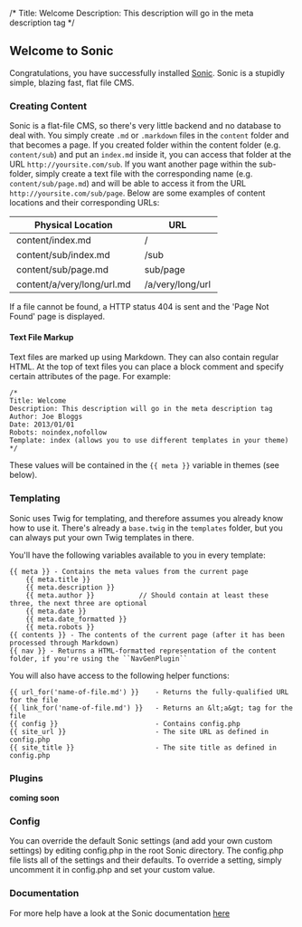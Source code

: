 /*
Title: Welcome
Description: This description will go in the meta description tag
*/

## Welcome to Sonic

Congratulations, you have successfully installed [Sonic](http://Sonic.dev7studios.com). Sonic is a stupidly simple, blazing fast, flat file CMS.

### Creating Content

Sonic is a flat-file CMS, so there's very little backend and no database to deal with. You simply create ``.md`` or ``.markdown`` files in the ``content`` folder and that becomes a page.
If you created folder within the content folder (e.g. ``content/sub``) and put an ``index.md`` inside it, you can access that folder at the URL ``http://yoursite.com/sub``. If you want another page within the sub-folder, simply create a text file with the corresponding name (e.g. ``content/sub/page.md``) and will be able to access it from the URL ``http://yoursite.com/sub/page``.
Below are some examples of content locations and their corresponding URLs:

|Physical Location                     |URL                         |
|--------------------------------------|----------------------------|
|&nbsp;content/index.md          &nbsp;|&nbsp;/               &nbsp;|
|&nbsp;content/sub/index.md      &nbsp;|&nbsp;/sub            &nbsp;|
|&nbsp;content/sub/page.md       &nbsp;|&nbsp;sub/page        &nbsp;|
|&nbsp;content/a/very/long/url.md&nbsp;|&nbsp;/a/very/long/url&nbsp;|

If a file cannot be found, a HTTP status 404 is sent and the 'Page Not Found' page is displayed.

#### Text File Markup

Text files are marked up using Markdown. They can also contain regular HTML. At the top of text files you can place a block comment and specify certain attributes of the page. For example:

    /*
    Title: Welcome
    Description: This description will go in the meta description tag
    Author: Joe Bloggs
    Date: 2013/01/01
    Robots: noindex,nofollow
    Template: index (allows you to use different templates in your theme)
    */
These values will be contained in the ``{{ meta }}`` variable in themes (see below).

### Templating

Sonic uses Twig for templating, and therefore assumes you already know how to use it. There's already a ``base.twig`` in the ``templates`` folder, but you can always put your own Twig templates in there.

You'll have the following variables available to you in every template:

    {{ meta }} - Contains the meta values from the current page
        {{ meta.title }}
        {{ meta.description }}
        {{ meta.author }}           // Should contain at least these three, the next three are optional
        {{ meta.date }}
        {{ meta.date_formatted }}
        {{ meta.robots }}
    {{ contents }} - The contents of the current page (after it has been processed through Markdown)
    {{ nav }} - Returns a HTML-formatted representation of the content folder, if you're using the ``NavGenPlugin``

You will also have access to the following helper functions:

    {{ url_for('name-of-file.md') }}    - Returns the fully-qualified URL for the file
    {{ link_for('name-of-file.md') }}   - Returns an &lt;a&gt; tag for the file
    {{ config }}                        - Contains config.php
    {{ site_url }}                      - The site URL as defined in config.php
    {{ site_title }}                    - The site title as defined in config.php

### Plugins

**coming soon**

### Config

You can override the default Sonic settings (and add your own custom settings) by editing config.php in the root Sonic directory. The config.php file lists all of the settings and their defaults. To override a setting, simply uncomment it in config.php and set your custom value.

### Documentation

For more help have a look at the Sonic documentation [here](https://github.com/hassankhan/Sonic/wiki/Documentation)
